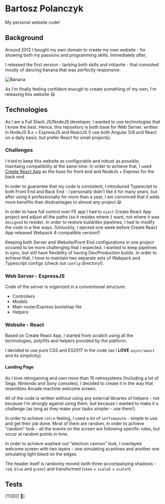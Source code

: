 # Bartosz Polanczyk

My personal website code!

## Background

Around 2012 I bought my own domain to create my own website - for showing both my passions and programming skills. Immediately after, 

I released the first version - lacking both skills and initiavite - that consisted mostly of dancing banana that was perfectly responsive:

![Banana](https://media.giphy.com/media/IB9foBA4PVkKA/giphy.gif)

As I'm finally feeling confident enough to create something of my own, I'm releasing this website :smiley:

## Technologies

As I am a Full Stack JS/NodeJS developer, I wanted to use technologies that I know the best. Hence, this repository is both base for Web Server, written in NodeJS 8.x + ExpressJS and ReactJS (I use both Angular 5/6 and React on a daily basis, but prefer React for small projects).

### Challenges

I tried to keep this website as configurable and robust as possible, maintaing compatibility at the same time. In order to achieve that, I used [Create React App](https://github.com/facebook/create-react-app) as the base for front end and NodeJs + Express for the back end.

In order to guarantee that my code is consistent, I introduced Typescript to both Front End and Back End - I personally didn't like it for many years, but after using it professionally for more than a year, I am convinced that it adds more benefits than disdvantages to almost any project :smiley:

In order to have full control over FE app I had to `eject` Create React App project and adjust all the paths (so it resides where `I` want, not where it was `designed` to reside). In order to restore build/dev pipelines, I had to modify the code in a few ways. (Unluckily, I ejected one week before Create React App released Webpack 4-compatible version!)

Keeping both Server and Website/Front End configurations in one project occured to be more challenging that I expected. I wanted to keep pipelines in sync, but still have flexibility of having Dev/Production builds. In order to achieve that, I have to maintain two separate sets of Webpack and Typescript configs (check out `config` directory!).

### Web Server - ExpressJS

Code of the server is organized in a conventional structure:

- Controllers
- Models
- Main router/Express bootstrap file
- Helpers

### Website - React

Based on Create React App, I started from scratch using all the technologies, polyfills and helpers provided by the platform.

I decided to use pure CSS and ES2017 in the code (as I **LOVE** `async/await` and its simplicity).

#### Landing Page

As I love retrogaming and own more than 15 retrosystems (Including a lot of Sega, Nintendo and Sony consoles), I decided to create it in the way that resembles Arcade machine welcome screen.

All of the code is written without using any external libraries of helpers - not because I'm strongly against using them, but because I wanted to make it a challenge (as long as they make your tasks simpler - use them!).

In order to achieve `retro` feeling, I used a lot of `setTimeout`s - simple to use and get their job done. Most of them are random, in order to achieve "random" look - all the events on the screen are following specific rules, but occur at random points in time.

In order to achieve washed-out "electron cannon" look, I overlayed welcome screen with two layers - one simulating scanlines and another one simulating light bleed on the edges.

The header itself is randomly moved (with three accompanying shadows - `red`, `blue` and `green`) and transformed (`skew` + `scaleX` + `scaleY`).

## Tests

(TODO :star2:)


